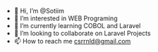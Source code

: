 - 👋 Hi, I’m @Sotiim
- 👀 I’m interested in WEB Programing
- 🌱 I’m currently learning COBOL and Laravel
- 💞️ I’m looking to collaborate on Laravel Projects
- 📫 How to reach me csrrnld@gmail.com

<!---
Sotiim/Sotiim is a ✨ special ✨ repository because its `README.md` (this file) appears on your GitHub profile.
You can click the Preview link to take a look at your changes.
--->
